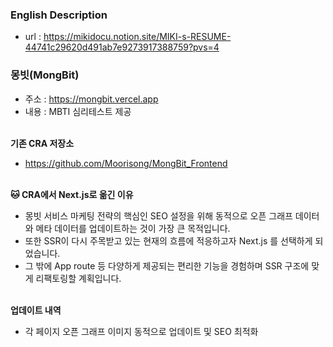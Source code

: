 ### English Description
- url : https://mikidocu.notion.site/MIKI-s-RESUME-44741c29620d491ab7e9273917388759?pvs=4

### 몽빗(MongBit)
- 주소 : https://mongbit.vercel.app
- 내용 : MBTI 심리테스트 제공
<br><br>

**기존 CRA 저장소**
- https://github.com/Moorisong/MongBit_Frontend
<br><br>

 **🐱 CRA에서 Next.js로 옮긴 이유**
 - 몽빗 서비스 마케팅 전략의 핵심인 SEO 설정을 위해 동적으로 오픈 그래프 데이터와 메타 데이터를 업데이트하는 것이 가장 큰 목적입니다.
 - 또한 SSR이 다시 주목받고 있는 현재의 흐름에 적응하고자 Next.js 를 선택하게 되었습니다.
 - 그 밖에 App route 등 다양하게 제공되는 편리한 기능을 경험하며 SSR 구조에 맞게 리팩토링할 계획입니다.
<br><br>

**업데이트 내역**
- 각 페이지 오픈 그래프 이미지 동적으로 업데이트 및 SEO 최적화
